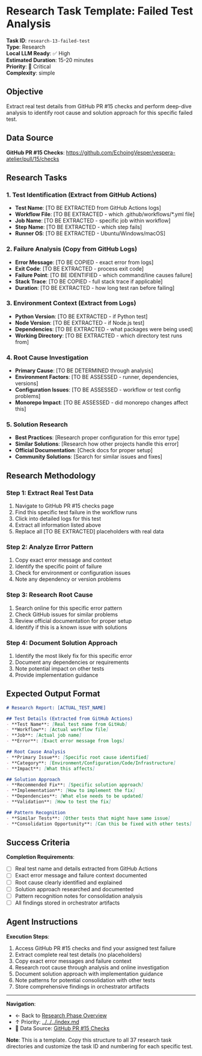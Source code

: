 # Research Task Template: Failed Test Analysis

**Task ID**: `research-13-failed-test`  
**Type**: Research  
**Local LLM Ready**: ✅ High  
**Estimated Duration**: 15-20 minutes  
**Priority**: 🔴 Critical  
**Complexity**: simple

## Objective

Extract real test details from GitHub PR #15 checks and perform deep-dive analysis to identify root cause and solution approach for this specific failed test.

## Data Source

**GitHub PR #15 Checks**: https://github.com/EchoingVesper/vespera-atelier/pull/15/checks

## Research Tasks

### 1. Test Identification (Extract from GitHub Actions)
- **Test Name**: [TO BE EXTRACTED from GitHub Actions logs]
- **Workflow File**: [TO BE EXTRACTED - which .github/workflows/*.yml file]
- **Job Name**: [TO BE EXTRACTED - specific job within workflow]
- **Step Name**: [TO BE EXTRACTED - which step fails]
- **Runner OS**: [TO BE EXTRACTED - Ubuntu/Windows/macOS]

### 2. Failure Analysis (Copy from GitHub Logs)
- **Error Message**: [TO BE COPIED - exact error from logs]
- **Exit Code**: [TO BE EXTRACTED - process exit code]
- **Failure Point**: [TO BE IDENTIFIED - which command/line causes failure]
- **Stack Trace**: [TO BE COPIED - full stack trace if applicable]
- **Duration**: [TO BE EXTRACTED - how long test ran before failing]

### 3. Environment Context (Extract from Logs)
- **Python Version**: [TO BE EXTRACTED - if Python test]
- **Node Version**: [TO BE EXTRACTED - if Node.js test]
- **Dependencies**: [TO BE EXTRACTED - what packages were being used]
- **Working Directory**: [TO BE EXTRACTED - which directory test runs from]

### 4. Root Cause Investigation
- **Primary Cause**: [TO BE DETERMINED through analysis]
- **Environment Factors**: [TO BE ASSESSED - runner, dependencies, versions]
- **Configuration Issues**: [TO BE ASSESSED - workflow or test config problems]
- **Monorepo Impact**: [TO BE ASSESSED - did monorepo changes affect this]

### 5. Solution Research
- **Best Practices**: [Research proper configuration for this error type]
- **Similar Solutions**: [Research how other projects handle this error]
- **Official Documentation**: [Check docs for proper setup]
- **Community Solutions**: [Search for similar issues and fixes]

## Research Methodology

### Step 1: Extract Real Test Data
1. Navigate to GitHub PR #15 checks page
2. Find this specific test failure in the workflow runs
3. Click into detailed logs for this test
4. Extract all information listed above
5. Replace all [TO BE EXTRACTED] placeholders with real data

### Step 2: Analyze Error Pattern
1. Copy exact error message and context
2. Identify the specific point of failure
3. Check for environment or configuration issues
4. Note any dependency or version problems

### Step 3: Research Root Cause
1. Search online for this specific error pattern
2. Check GitHub issues for similar problems
3. Review official documentation for proper setup
4. Identify if this is a known issue with solutions

### Step 4: Document Solution Approach
1. Identify the most likely fix for this specific error
2. Document any dependencies or requirements
3. Note potential impact on other tests
4. Provide implementation guidance

## Expected Output Format

```markdown
# Research Report: [ACTUAL_TEST_NAME]

## Test Details (Extracted from GitHub Actions)
- **Test Name**: [Real test name from GitHub]
- **Workflow**: [Actual workflow file]
- **Job**: [Actual job name]
- **Error**: [Exact error message from logs]

## Root Cause Analysis
- **Primary Issue**: [Specific root cause identified]
- **Category**: [Environment/Configuration/Code/Infrastructure]
- **Impact**: [What this affects]

## Solution Approach
- **Recommended Fix**: [Specific solution approach]
- **Implementation**: [How to implement the fix]
- **Dependencies**: [What else needs to be updated]
- **Validation**: [How to test the fix]

## Pattern Recognition
- **Similar Tests**: [Other tests that might have same issue]
- **Consolidation Opportunity**: [Can this be fixed with other tests]
```

## Success Criteria

**Completion Requirements**:
- [ ] Real test name and details extracted from GitHub Actions
- [ ] Exact error message and failure context documented
- [ ] Root cause clearly identified and explained
- [ ] Solution approach researched and documented
- [ ] Pattern recognition notes for consolidation analysis
- [ ] All findings stored in orchestrator artifacts

## Agent Instructions

**Execution Steps**:
1. Access GitHub PR #15 checks and find your assigned test failure
2. Extract complete real test details (no placeholders)
3. Copy exact error messages and failure context
4. Research root cause through analysis and online investigation
5. Document solution approach with implementation guidance
6. Note patterns for potential consolidation with other tests
7. Store comprehensive findings in orchestrator artifacts

---

**Navigation**:
- ← Back to [Research Phase Overview](../../README.md)
- ↑ Priority: [../../../index.md](../../../index.md)
- 🔗 Data Source: [GitHub PR #15 Checks](https://github.com/EchoingVesper/vespera-atelier/pull/15/checks)

**Note**: This is a template. Copy this structure to all 37 research task directories and customize the task ID and numbering for each specific test.
